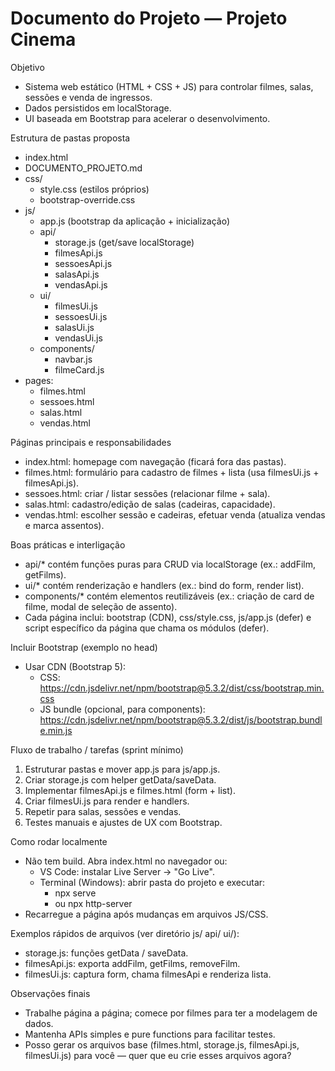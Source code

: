 # Documento do Projeto — Projeto Cinema

Objetivo
- Sistema web estático (HTML + CSS + JS) para controlar filmes, salas, sessões e venda de ingressos.
- Dados persistidos em localStorage.
- UI baseada em Bootstrap para acelerar o desenvolvimento.

Estrutura de pastas proposta
- index.html
- DOCUMENTO_PROJETO.md
- css/
  - style.css            (estilos próprios)
  - bootstrap-override.css
- js/
  - app.js               (bootstrap da aplicação + inicialização)
  - api/
    - storage.js         (get/save localStorage)
    - filmesApi.js
    - sessoesApi.js
    - salasApi.js
    - vendasApi.js
  - ui/
    - filmesUi.js
    - sessoesUi.js
    - salasUi.js
    - vendasUi.js
  - components/
    - navbar.js
    - filmeCard.js
- pages:
  - filmes.html
  - sessoes.html
  - salas.html
  - vendas.html

Páginas principais e responsabilidades
- index.html: homepage com navegação (ficará fora das pastas).
- filmes.html: formulário para cadastro de filmes + lista (usa filmesUi.js + filmesApi.js).
- sessoes.html: criar / listar sessões (relacionar filme + sala).
- salas.html: cadastro/edição de salas (cadeiras, capacidade).
- vendas.html: escolher sessão e cadeiras, efetuar venda (atualiza vendas e marca assentos).

Boas práticas e interligação
- api/* contém funções puras para CRUD via localStorage (ex.: addFilm, getFilms).
- ui/* contém renderização e handlers (ex.: bind do form, render list).
- components/* contém elementos reutilizáveis (ex.: criação de card de filme, modal de seleção de assento).
- Cada página inclui: bootstrap (CDN), css/style.css, js/app.js (defer) e script específico da página que chama os módulos (defer).

Incluir Bootstrap (exemplo no head)
- Usar CDN (Bootstrap 5):
  - CSS: https://cdn.jsdelivr.net/npm/bootstrap@5.3.2/dist/css/bootstrap.min.css
  - JS bundle (opcional, para components): https://cdn.jsdelivr.net/npm/bootstrap@5.3.2/dist/js/bootstrap.bundle.min.js

Fluxo de trabalho / tarefas (sprint mínimo)
1. Estruturar pastas e mover app.js para js/app.js.
2. Criar storage.js com helper getData/saveData.
3. Implementar filmesApi.js e filmes.html (form + list).
4. Criar filmesUi.js para render e handlers.
5. Repetir para salas, sessões e vendas.
6. Testes manuais e ajustes de UX com Bootstrap.

Como rodar localmente
- Não tem build. Abra index.html no navegador ou:
  - VS Code: instalar Live Server → "Go Live".
  - Terminal (Windows): abrir pasta do projeto e executar:
    - npx serve
    - ou npx http-server
- Recarregue a página após mudanças em arquivos JS/CSS.

Exemplos rápidos de arquivos (ver diretório js/ api/ ui/):
- storage.js: funções getData / saveData.
- filmesApi.js: exporta addFilm, getFilms, removeFilm.
- filmesUi.js: captura form, chama filmesApi e renderiza lista.

Observações finais
- Trabalhe página a página; comece por filmes para ter a modelagem de dados.
- Mantenha APIs simples e pure functions para facilitar testes.
- Posso gerar os arquivos base (filmes.html, storage.js, filmesApi.js, filmesUi.js) para você — quer que eu crie esses arquivos agora?
